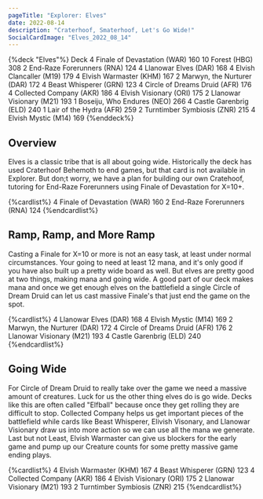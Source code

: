 ```yaml
---
pageTitle: "Explorer: Elves"
date: 2022-08-14
description: "Craterhoof, Smaterhoof, Let's Go Wide!"
SocialCardImage: "Elves_2022_08_14"
---
```




{%deck "Elves"%}
Deck
4 Finale of Devastation (WAR) 160
10 Forest (HBG) 308
2 End-Raze Forerunners (RNA) 124
4 Llanowar Elves (DAR) 168
4 Elvish Clancaller (M19) 179
4 Elvish Warmaster (KHM) 167
2 Marwyn, the Nurturer (DAR) 172
4 Beast Whisperer (GRN) 123
4 Circle of Dreams Druid (AFR) 176
4 Collected Company (AKR) 186
4 Elvish Visionary (ORI) 175
2 Llanowar Visionary (M21) 193
1 Boseiju, Who Endures (NEO) 266
4 Castle Garenbrig (ELD) 240
1 Lair of the Hydra (AFR) 259
2 Turntimber Symbiosis (ZNR) 215
4 Elvish Mystic (M14) 169
{%enddeck%}

## Overview

Elves is a classic tribe that is all about going wide. Historically the deck has used Craterhoof Behemoth to end games, but that card is not available in Explorer. But don;t worry, we have a plan for building our own Cratehoof, tutoring for End-Raze Forerunners using Finale of Devastation for X=10+. 

{%cardlist%}
4 Finale of Devastation (WAR) 160
2 End-Raze Forerunners (RNA) 124
{%endcardlist%}

## Ramp, Ramp, and More Ramp

Casting a Finale for X=10 or more is not an easy task, at least under normal circumstances. Your going to need at least 12 mana, and it's only good if you have also built up a pretty wide board as well. But elves are pretty good at two things, making mana and going wide. A good part of our deck makes mana and once we get enough elves on the battlefield a single Circle of Dream Druid can let us cast massive Finale's that just end the game on the spot. 

{%cardlist%}
4 Llanowar Elves (DAR) 168
4 Elvish Mystic (M14) 169
2 Marwyn, the Nurturer (DAR) 172
4 Circle of Dreams Druid (AFR) 176
2 Llanowar Visionary (M21) 193
4 Castle Garenbrig (ELD) 240
{%endcardlist%}

## Going Wide

For Circle of Dream Druid to really take over the game we need a massive amount of creatures. Luck for us the other thing elves do is go wide. Decks like this are often called "Elfball" because once they get rolling they are difficult to stop. Collected Company helps us get important pieces of the battlefield while cards like Beast Whisperer, Elivish Visonary, and Llanowar Visionary draw us into more action so we can use all the mana we generate. Last but not Least, Elvish Warmaster can give us blockers for the early game and pump up our Creature counts for some pretty massive game ending plays. 

{%cardlist%}
4 Elvish Warmaster (KHM) 167
4 Beast Whisperer (GRN) 123
4 Collected Company (AKR) 186
4 Elvish Visionary (ORI) 175
2 Llanowar Visionary (M21) 193
2 Turntimber Symbiosis (ZNR) 215
{%endcardlist%}